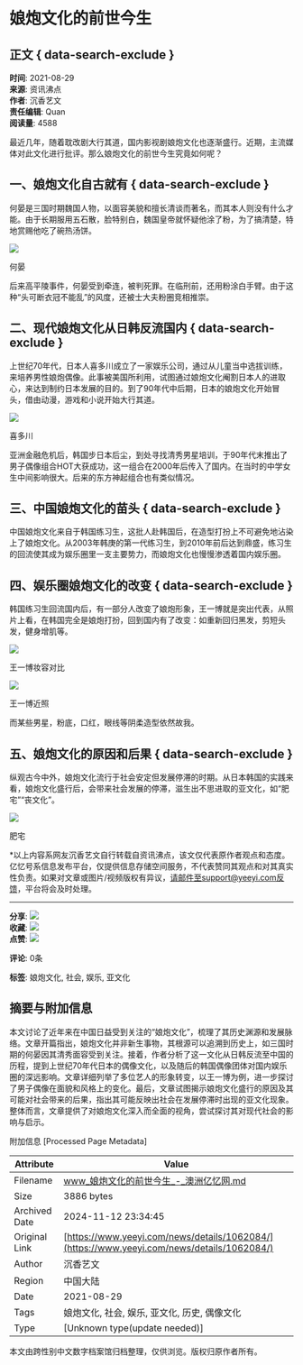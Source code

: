 # 娘炮文化的前世今生

## 正文 { data-search-exclude }


**时间**: 2021-08-29  
**来源**: 资讯沸点  
**作者**: 沉香艺文  
**责任编辑**: Quan  
**阅读量**: 4588  

最近几年，随着耽改剧大行其道，国内影视剧娘炮文化也逐渐盛行。近期，主流媒体对此文化进行批评。那么娘炮文化的前世今生究竟如何呢？

## 一、娘炮文化自古就有 { data-search-exclude }

何晏是三国时期魏国人物，以面容美貌和擅长清谈而著名，而其本人则没有什么才能。由于长期服用五石散，脸特别白，魏国皇帝就怀疑他涂了粉，为了搞清楚，特地赏赐他吃了碗热汤饼。

![](https://assets.zhayieye.com/news/data/article/2021_08_30/6828000cdabea497773aa99c4e27a9f0.jpg?x-oss-process=image/resize,w_650,m_lfit)

何晏

后来高平陵事件，何晏受到牵连，被判死罪。在临刑前，还用粉涂白手臂。由于这种“头可断衣冠不能乱”的风度，还被士大夫粉圈竞相推崇。

## 二、现代娘炮文化从日韩反流国内 { data-search-exclude }

上世纪70年代，日本人喜多川成立了一家娱乐公司，通过从儿童当中选拔训练，来培养男性娘炮偶像。此事被美国所利用，试图通过娘炮文化阉割日本人的进取心，来达到制约日本发展的目的。到了90年代中后期，日本的娘炮文化开始冒头，借由动漫，游戏和小说开始大行其道。

![](https://assets.zhayieye.com/news/data/article/2021_08_30/9ce27c6aaa03356878e771a3b7359269.jpg?x-oss-process=image/resize,w_650,m_lfit)

喜多川

亚洲金融危机后，韩国步日本后尘，到处寻找清秀男星培训，于90年代末推出了男子偶像组合HOT大获成功，这一组合在2000年后传入了国内。在当时的中学女生中间影响很大。后来的东方神起组合也有类似情况。

## 三、中国娘炮文化的苗头 { data-search-exclude }

中国娘炮文化来自于韩国练习生，这批人赴韩国后，在造型打扮上不可避免地沾染上了娘炮文化。从2003年韩庚的第一代练习生，到2010年前后达到鼎盛，练习生的回流使其成为娱乐圈里一支主要势力，而娘炮文化也慢慢渗透着国内娱乐圈。

## 四、娱乐圈娘炮文化的改变 { data-search-exclude }

韩国练习生回流国内后，有一部分人改变了娘炮形象，王一博就是突出代表，从照片上看，在韩国完全是娘炮打扮，回到国内有了改变：如重新回归黑发，剪短头发，健身增肌等。

![](https://assets.zhayieye.com/news/data/article/2021_08_30/6a092811adbe1e2fbaebb47f64ce234b.jpg?x-oss-process=image/resize,w_650,m_lfit)

王一博妆容对比

![](https://assets.zhayieye.com/news/data/article/2021_08_30/cb25e49bdafc597db6576a8367bad06a.jpg?x-oss-process=image/resize,w_650,m_lfit)

王一博近照

而某些男星，粉底，口红，眼线等阴柔造型依然故我。

## 五、娘炮文化的原因和后果 { data-search-exclude }

纵观古今中外，娘炮文化流行于社会安定但发展停滞的时期。从日本韩国的实践来看，娘炮文化盛行后，会带来社会发展的停滞，滋生出不思进取的亚文化，如“肥宅”“丧文化”。

![](https://assets.zhayieye.com/news/data/article/2021_08_30/4bf26b3ba623824be5fb8c22330a420d.jpg?x-oss-process=image/resize,w_650,m_lfit)

肥宅

\*以上内容系网友沉香艺文自行转载自资讯沸点，该文仅代表原作者观点和态度。亿忆号系信息发布平台，仅提供信息存储空间服务，不代表赞同其观点和对其真实性负责。如果对文章或图片/视频版权有异议，请邮件至support@yeeyi.com反馈，平台将会及时处理。

---

**分享**: ![](https://www.yeeyi.com/ads/img/share_wechat.png)  
**收藏**: ![](https://www.yeeyi.com/ads/img/collection.png)  
**点赞**: ![](https://www.yeeyi.com/ads/img/like.png)

**评论**: 0条

**标签**: 娘炮文化, 社会, 娱乐, 亚文化


## 摘要与附加信息

<!-- tcd_abstract -->
本文讨论了近年来在中国日益受到关注的“娘炮文化”，梳理了其历史渊源和发展脉络。文章开篇指出，娘炮文化并非新生事物，其根源可以追溯到历史上，如三国时期的何晏因其清秀面容受到关注。接着，作者分析了这一文化从日韩反流至中国的历程，提到上世纪70年代日本的偶像文化，以及随后的韩国偶像团体对国内娱乐圈的深远影响。文章详细列举了多位艺人的形象转变，以王一博为例，进一步探讨了男子偶像在面貌和风格上的变化。最后，文章试图揭示娘炮文化盛行的原因及其可能对社会带来的后果，指出其可能反映出社会在发展停滞时出现的亚文化现象。整体而言，文章提供了对娘炮文化深入而全面的视角，尝试探讨其对现代社会的影响与启示。
<!-- tcd_abstract_end -->

附加信息 [Processed Page Metadata]

| Attribute       | Value                                  |
|-----------------|----------------------------------------|
| Filename        | www_娘炮文化的前世今生_-_澳洲亿忆网.md                             |
| Size            | 3886 bytes                           |
| Archived Date   | 2024-11-12 23:34:45                             |
| Original Link   | [https://www.yeeyi.com/news/details/1062084/](https://www.yeeyi.com/news/details/1062084/)                       |
| Author          | 沉香艺文                               |
| Region          | 中国大陆                               |
| Date            | 2021-08-29                                 |
| Tags            | 娘炮文化, 社会, 娱乐, 亚文化, 历史, 偶像文化                                 |
| Type            | [Unknown type(update needed)]                                 |
<!-- tcd_table_end -->

本文由跨性别中文数字档案馆归档整理，仅供浏览。版权归原作者所有。
